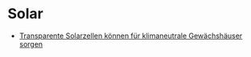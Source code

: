 # Solar

- [Transparente Solarzellen können für klimaneutrale Gewächshäuser sorgen](https://www.trendsderzukunft.de/studie-transparente-solarzellen-koennen-fuer-klimaneutrale-gewaechshaeuser-sorgen/?utm_source=feedburner&utm_medium=feed&utm_campaign=Feed%3A+TrendsDerZukunft+%28Trends+der+Zukunft%29)